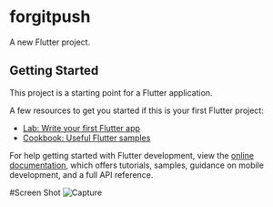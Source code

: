 # forgitpush

A new Flutter project.

## Getting Started

This project is a starting point for a Flutter application.

A few resources to get you started if this is your first Flutter project:

- [Lab: Write your first Flutter app](https://docs.flutter.dev/get-started/codelab)
- [Cookbook: Useful Flutter samples](https://docs.flutter.dev/cookbook)

For help getting started with Flutter development, view the
[online documentation](https://docs.flutter.dev/), which offers tutorials,
samples, guidance on mobile development, and a full API reference.

#Screen Shot
![Capture](https://user-images.githubusercontent.com/49989753/192436817-5eeccbcd-415f-409d-a0b2-3596c365c4e3.PNG)

